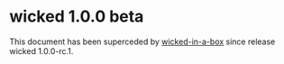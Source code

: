 # wicked 1.0.0 beta

This document has been superceded by [wicked-in-a-box](wicked-in-a-box.md) since release wicked 1.0.0-rc.1.
